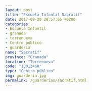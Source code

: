 ```yaml
---
layout: post
title: "Escuela Infantil Sacratif"
date: 2017-09-20 20:57:05 +0200
categories:
- Escuela Infantil
- granada
- torrenueva
- Centro público
- guarderia
name: "Sacratif"
province: "Granada"
location: "Torrenueva"
code: "18013460"
type: "Centro público"
img: guarderia.jpg
permalink: /guarderias/sacratif.html
---
```

